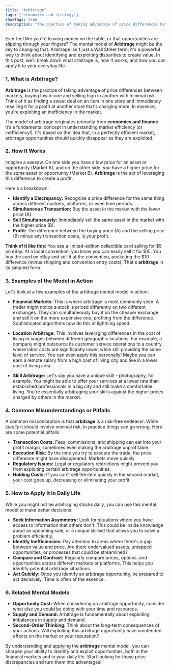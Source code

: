```yaml
---
title: "Arbitrage"
tags: ['economics and strategy']
showTags: true
description: "The practice of taking advantage of price differences between markets, buying low in one and selling high in another with minimal risk."
---
```



Ever feel like you're leaving money on the table, or that opportunities are slipping through your fingers? The mental model of **Arbitrage** might be the key to changing that. Arbitrage isn't just a Wall Street term; it's a powerful way to think about identifying and exploiting disparities to create value. In this post, we'll break down what arbitrage is, how it works, and how you can apply it to your everyday life.

### 1. What is Arbitrage?

**Arbitrage** is the practice of taking advantage of price differences between markets, buying low in one and selling high in another with minimal risk. Think of it as finding a sweet deal on an item in one store and immediately reselling it for a profit at another store that's charging more. In essence, you're exploiting an inefficiency in the market.

The model of arbitrage originates primarily from **economics and finance**. It’s a fundamental concept in understanding market efficiency (or inefficiency!). It's based on the idea that, in a perfectly efficient market, arbitrage opportunities should quickly disappear as they are exploited.

### 2. How It Works

Imagine a seesaw. On one side you have a low price for an asset or opportunity (Market A), and on the other side, you have a higher price for the *same* asset or opportunity (Market B). **Arbitrage** is the act of leveraging this difference to create a profit.

Here's a breakdown:

*   **Identify a Discrepancy:** Recognize a price difference for the same thing across different markets, platforms, or even time periods.
*   **Simultaneous Transaction:** Buy the asset in the market with the lower price (A).
*   **Sell Simultaneously:** Immediately sell the same asset in the market with the higher price (B).
*   **Profit:** The difference between the buying price (A) and the selling price (B) minus any transaction costs, is your profit.

**Think of it like this:** You see a limited-edition collectible card selling for $5 on eBay. At a local convention, you know you can easily sell it for $15. You buy the card on eBay and sell it at the convention, pocketing the $10 difference (minus shipping and convention entry costs). That's **arbitrage** in its simplest form.

### 3. Examples of the Model in Action

Let's look at a few examples of the arbitrage mental model in action:

*   **Financial Markets:** This is where arbitrage is most commonly seen. A trader might notice a stock is priced differently on two different exchanges. They can simultaneously buy it on the cheaper exchange and sell it on the more expensive one, profiting from the difference. Sophisticated algorithms now do this at lightning speed.

*   **Location Arbitrage:** This involves leveraging differences in the cost of living or wages between different geographic locations. For example, a company might outsource its customer service operations to a country where labor costs are significantly lower, while still providing the same level of service. You can even apply this personally! Maybe you can earn a remote salary from a high cost of living city and live in a lower cost of living area.

*   **Skill Arbitrage:** Let's say you have a unique skill – photography, for example. You might be able to offer your services at a lower rate than established professionals in a big city and still make a comfortable living. You're essentially arbitraging your skills against the higher prices charged by others in the market.

### 4. Common Misunderstandings or Pitfalls

A common misconception is that **arbitrage** is a risk-free endeavor. While *ideally* it should involve minimal risk, in practice things can go wrong. Here are some potential pitfalls:

*   **Transaction Costs:** Fees, commissions, and shipping can eat into your profit margin, sometimes even making the arbitrage unprofitable.
*   **Execution Risk:** By the time you try to execute the trade, the price difference might have disappeared. Markets move quickly.
*   **Regulatory Issues:** Legal or regulatory restrictions might prevent you from exploiting certain arbitrage opportunities.
*   **Holding Costs:** If you can't sell the item quickly in the second market, your cost goes up, decreasing or eliminating your profit.

### 5. How to Apply It in Daily Life

While you might not be arbitraging stocks daily, you can use this mental model to make better decisions:

*   **Seek Information Asymmetry:** Look for situations where you have access to information that others don't. This could be inside knowledge about an upcoming sale, or a unique skillset that allows you to solve a problem efficiently.
*   **Identify Inefficiencies:** Pay attention to areas where there's a gap between value and price. Are there undervalued assets, untapped opportunities, or processes that could be streamlined?
*   **Compare and Contrast:** Regularly compare prices, options, and opportunities across different markets or platforms. This helps you identify potential arbitrage situations.
*   **Act Quickly:** Once you identify an arbitrage opportunity, be prepared to act decisively. Time is often of the essence.

### 6. Related Mental Models

*   **Opportunity Cost:** When considering an arbitrage opportunity, consider what else you could be doing with your time and resources.
*   **Supply and Demand:** Arbitrage is fundamentally about exploiting imbalances in supply and demand.
*   **Second-Order Thinking:** Think about the long-term consequences of your actions. Will exploiting this arbitrage opportunity have unintended effects on the market or your reputation?

By understanding and applying the **arbitrage** mental model, you can sharpen your ability to identify and exploit opportunities, both in the financial markets and in your daily life. Start looking for those price discrepancies and turn them into advantages!

